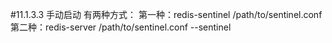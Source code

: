 #11.1.3.3	手动启动
有两种方式：
第一种：redis-sentinel /path/to/sentinel.conf
第二种：redis-server /path/to/sentinel.conf --sentinel